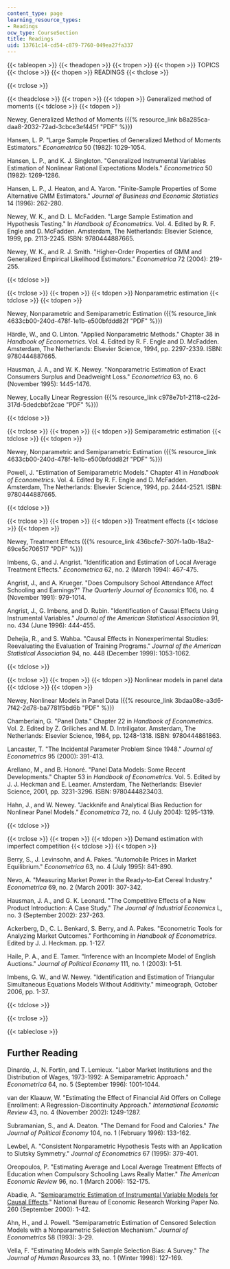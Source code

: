 ```yaml
---
content_type: page
learning_resource_types:
- Readings
ocw_type: CourseSection
title: Readings
uid: 13761c14-cd54-c879-7760-049ea27fa337
---
```


{{< tableopen >}}
{{< theadopen >}}
{{< tropen >}}
{{< thopen >}}
TOPICS
{{< thclose >}}
{{< thopen >}}
READINGS
{{< thclose >}}

{{< trclose >}}

{{< theadclose >}}
{{< tropen >}}
{{< tdopen >}}
Generalized method of moments
{{< tdclose >}}
{{< tdopen >}}


Newey, Generalized Method of Moments ({{% resource_link b8a285ca-daa8-2032-72ad-3cbce3ef445f "PDF" %}})

Hansen, L. P. "Large Sample Properties of Generalized Method of Moments Estimators." _Econometrica_ 50 (1982): 1029-1054.

Hansen, L. P., and K. J. Singleton. "Generalized Instrumental Variables Estimation of Nonlinear Rational Expectations Models." _Econometrica_ 50 (1982): 1269-1286.

Hansen, L. P., J. Heaton, and A. Yaron. "Finite-Sample Properties of Some Alternative GMM Estimators." _Journal of Business and Economic Statistics_ 14 (1996): 262-280.

Newey, W. K., and D. L. McFadden. "Large Sample Estimation and Hypothesis Testing." In _Handbook of Econometrics_. Vol. 4. Edited by R. F. Engle and D. McFadden. Amsterdam, The Netherlands: Elsevier Science, 1999, pp. 2113-2245. ISBN: 9780444887665.

Newey, W. K., and R. J. Smith. "Higher-Order Properties of GMM and Generalized Empirical Likelihood Estimators." _Econometrica_ 72 (2004): 219-255.


{{< tdclose >}}

{{< trclose >}}
{{< tropen >}}
{{< tdopen >}}
Nonparametric estimation
{{< tdclose >}}
{{< tdopen >}}


Newey, Nonparametric and Semiparametric Estimation ({{% resource_link 4633cb00-240d-478f-1e1b-e500bfddd82f "PDF" %}})

Härdle, W., and O. Linton. "Applied Nonparametric Methods." Chapter 38 in _Handbook of Econometrics_. Vol. 4. Edited by R. F. Engle and D. McFadden. Amsterdam, The Netherlands: Elsevier Science, 1994, pp. 2297-2339. ISBN: 9780444887665.

Hausman, J. A., and W. K. Newey. "Nonparametric Estimation of Exact Consumers Surplus and Deadweight Loss." _Econometrica_ 63, no. 6 (November 1995): 1445-1476.

Newey, Locally Linear Regression ({{% resource_link c978e7b1-2118-c22d-317d-5dedcbbf2cae "PDF" %}})


{{< tdclose >}}

{{< trclose >}}
{{< tropen >}}
{{< tdopen >}}
Semiparametric estimation
{{< tdclose >}}
{{< tdopen >}}


Newey, Nonparametric and Semiparametric Estimation ({{% resource_link 4633cb00-240d-478f-1e1b-e500bfddd82f "PDF" %}})

Powell, J. "Estimation of Semiparametric Models." Chapter 41 in _Handbook of Econometrics_. Vol. 4. Edited by R. F. Engle and D. McFadden. Amsterdam, The Netherlands: Elsevier Science, 1994, pp. 2444-2521. ISBN: 9780444887665.


{{< tdclose >}}

{{< trclose >}}
{{< tropen >}}
{{< tdopen >}}
Treatment effects
{{< tdclose >}}
{{< tdopen >}}


Newey, Treatment Effects ({{% resource_link 436bcfe7-307f-1a0b-18a2-69ce5c706517 "PDF" %}})

Imbens, G., and J. Angrist. "Identification and Estimation of Local Average Treatment Effects." _Econometrica_ 62, no. 2 (March 1994): 467-475.

Angrist, J., and A. Krueger. "Does Compulsory School Attendance Affect Schooling and Earnings?" _The Quarterly Journal of Economics_ 106, no. 4 (November 1991): 979-1014.

Angrist, J., G. Imbens, and D. Rubin. "Identification of Causal Effects Using Instrumental Variables." _Journal of the American Statistical Association_ 91, no. 434 (June 1996): 444-455.

Dehejia, R., and S. Wahba. "Causal Effects in Nonexperimental Studies: Reevaluating the Evaluation of Training Programs." _Journal of the American Statistical Association_ 94, no. 448 (December 1999): 1053-1062.


{{< tdclose >}}

{{< trclose >}}
{{< tropen >}}
{{< tdopen >}}
Nonlinear models in panel data
{{< tdclose >}}
{{< tdopen >}}


Newey, Nonlinear Models in Panel Data ({{% resource_link 3bdaa08e-a3d6-7f42-2d78-ba7781f5bd6b "PDF" %}})

Chamberlain, G. "Panel Data." Chapter 22 in _Handbook of Econometrics_. Vol. 2. Edited by Z. Griliches and M. D. Intriligator. Amsterdam, The Netherlands: Elsevier Science, 1984, pp. 1248-1318. ISBN: 9780444861863.

Lancaster, T. "The Incidental Parameter Problem Since 1948." _Journal of Econometrics_ 95 (2000): 391-413.

Arellano, M., and B. Honoré. "Panel Data Models: Some Recent Developments." Chapter 53 in _Handbook of Econometrics_. Vol. 5. Edited by J. J. Heckman and E. Leamer. Amsterdam, The Netherlands: Elsevier Science, 2001, pp. 3231-3296. ISBN: 9780444823403.

Hahn, J., and W. Newey. "Jackknife and Analytical Bias Reduction for Nonlinear Panel Models." _Econometrica_ 72, no. 4 (July 2004): 1295-1319.


{{< tdclose >}}

{{< trclose >}}
{{< tropen >}}
{{< tdopen >}}
Demand estimation with imperfect competition
{{< tdclose >}}
{{< tdopen >}}


Berry, S., J. Levinsohn, and A. Pakes. "Automobile Prices in Market Equilibrium." _Econometrica_ 63, no. 4 (July 1995): 841-890.

Nevo, A. "Measuring Market Power in the Ready-to-Eat Cereal Industry." _Econometrica_ 69, no. 2 (March 2001): 307-342.

Hausman, J. A., and G. K. Leonard. "The Competitive Effects of a New Product Introduction: A Case Study." _The Journal of Industrial Economics_ L, no. 3 (September 2002): 237-263.

Ackerberg, D., C. L. Benkard, S. Berry, and A. Pakes. "Econometric Tools for Analyzing Market Outcomes." Forthcoming in _Handbook of Econometrics_. Edited by J. J. Heckman. pp. 1-127.

Haile, P. A., and E. Tamer. "Inference with an Incomplete Model of English Auctions." _Journal of Political Economy_ 111, no. 1 (2003): 1-51.

Imbens, G. W., and W. Newey. "Identification and Estimation of Triangular Simultaneous Equations Models Without Additivity." mimeograph, October 2006, pp. 1-37.


{{< tdclose >}}

{{< trclose >}}

{{< tableclose >}}

Further Reading
---------------

Dinardo, J., N. Fortin, and T. Lemieux. "Labor Market Institutions and the Distribution of Wages, 1973-1992: A Semiparametric Approach." _Econometrica_ 64, no. 5 (September 1996): 1001-1044.

van der Klaauw, W. "Estimating the Effect of Financial Aid Offers on College Enrollment: A Regression-Discontinuity Approach." _International Economic Review_ 43, no. 4 (November 2002): 1249-1287.

Subramanian, S., and A. Deaton. "The Demand for Food and Calories." _The Journal of Political Economy_ 104, no. 1 (February 1996): 133-162.

Lewbel, A. "Consistent Nonparametric Hypothesis Tests with an Application to Slutsky Symmetry." _Journal of Econometrics_ 67 (1995): 379-401.

Oreopoulos, P. "Estimating Average and Local Average Treatment Effects of Education when Compulsory Schooling Laws Really Matter." _The American Economic Review_ 96, no. 1 (March 2006): 152-175.

Abadie, A. "[Semiparametric Estimation of Instrumental Variable Models for Causal Effects](http://www.nber.org/papers/t0260)." National Bureau of Economic Research Working Paper No. 260 (September 2000): 1-42.

Ahn, H., and J. Powell. "Semiparametric Estimation of Censored Selection Models with a Nonparametric Selection Mechanism." _Journal of Econometrics_ 58 (1993): 3-29.

Vella, F. "Estimating Models with Sample Selection Bias: A Survey." _The Journal of Human Resources_ 33, no. 1 (Winter 1998): 127-169.